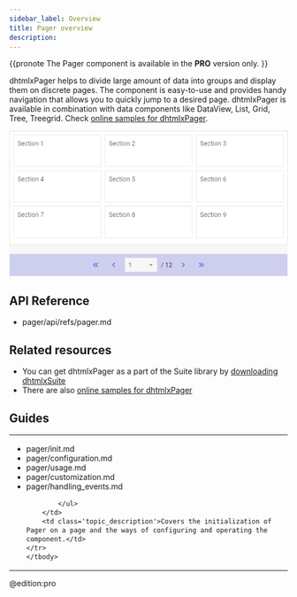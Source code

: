 ```yaml
---
sidebar_label: Overview
title: Pager overview
description: 
---          
```


{{pronote
The Pager component is available in the **PRO** version only.
}}

dhtmlxPager helps to divide large amount of data into groups and display them on discrete pages. 
The component is easy-to-use and provides handy navigation that allows you to quickly jump to a desired page. dhtmlxPager is available in combination with data components like DataView, List, Grid, Tree, Treegrid. Check [online samples for dhtmlxPager](https://docs.dhtmlx.com/suite/samples/pager/).

![](../assets/pager/init.png)

## API Reference

- pager/api/refs/pager.md


## Related resources

- You can get dhtmlxPager as a part of the Suite library by [downloading dhtmlxSuite](https://dhtmlx.com/docs/products/dhtmlxSuite/download.shtml)          
- There are also [online samples for dhtmlxPager](https://docs.dhtmlx.com/suite/samples/pager/)  


## Guides

<table class='guide-table'>
	<tbody>
	<tr>
		<td id="data" class='topics'>
		    <ul id="data_sublist" >
            	<li>pager/init.md</li>
                <li>pager/configuration.md</li>
                <li>pager/usage.md</li>
                <li>pager/customization.md</li>
                <li>pager/handling_events.md</li>
                   
            </ul>
        </td>
		<td class='topic_description'>Covers the initialization of Pager on a page and the ways of configuring and operating the component.</td>
	</tr>
   	</tbody>
</table>

@edition:pro
